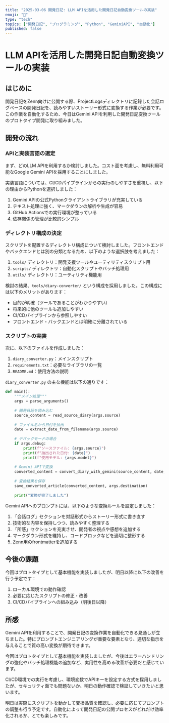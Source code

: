 ```yaml
---
title: "2025-03-06 開発日記: LLM APIを活用した開発日記自動変換ツールの実装"
emoji: "📝"
type: "tech"
topics: ["開発日記", "プログラミング", "Python", "GeminiAPI", "自動化"]
published: false
---
```


# LLM APIを活用した開発日記自動変換ツールの実装

## はじめに

開発日記をZenn向けに公開する際、ProjectLogsディレクトリに記録した会話ログベースの開発日記を、読みやすいストーリー形式に変換する作業が必要です。この作業を自動化するため、今日はGemini APIを利用した開発日記変換ツールのプロトタイプ開発に取り組みました。

## 開発の流れ

### APIと実装言語の選定

まず、どのLLM APIを利用するか検討しました。コスト面を考慮し、無料利用可能なGoogle Gemini APIを採用することにしました。

実装言語については、CI/CDパイプラインからの実行のしやすさを重視し、以下の理由からPythonを選択しました：

1. Gemini APIの公式Pythonクライアントライブラリが充実している
2. テキスト処理に強く、マークダウンの解析や生成が容易
3. GitHub Actionsでの実行環境が整っている
4. 依存関係の管理が比較的シンプル

### ディレクトリ構成の決定

スクリプトを配置するディレクトリ構成について検討しました。フロントエンドやバックエンドとは別の分類となるため、以下のような選択肢を考えました：

1. `tools/` ディレクトリ：開発支援ツールやユーティリティスクリプト用
2. `scripts/` ディレクトリ：自動化スクリプトやバッチ処理用
3. `utils/` ディレクトリ：ユーティリティ機能用

検討の結果、`tools/diary-converter/` という構成を採用しました。この構成には以下のメリットがあります：

- 目的が明確（ツールであることがわかりやすい）
- 将来的に他のツールも追加しやすい
- CI/CDパイプラインから参照しやすい
- フロントエンド・バックエンドとは明確に分離されている

### スクリプトの実装

次に、以下のファイルを作成しました：

1. `diary_converter.py`：メインスクリプト
2. `requirements.txt`：必要なライブラリの一覧
3. `README.md`：使用方法の説明

`diary_converter.py` の主な機能は以下の通りです：

```python
def main():
    """メイン処理"""
    args = parse_arguments()
    
    # 開発日記を読み込む
    source_content = read_source_diary(args.source)
    
    # ファイル名から日付を抽出
    date = extract_date_from_filename(args.source)
    
    # デバッグモードの場合
    if args.debug:
        print(f"ソースファイル: {args.source}")
        print(f"抽出された日付: {date}")
        print(f"使用モデル: {args.model}")
    
    # Gemini APIで変換
    converted_content = convert_diary_with_gemini(source_content, date, args.model)
    
    # 変換結果を保存
    save_converted_article(converted_content, args.destination)
    
    print("変換が完了しました")
```

Gemini APIへのプロンプトには、以下のような変換ルールを設定しました：

1. 「会話ログ」セクションを対話形式からストーリー形式に書き直す
2. 技術的な内容を保持しつつ、読みやすく整理する
3. 「所感」セクションを充実させ、開発者の視点や感想を追加する
4. マークダウン形式を維持し、コードブロックなどを適切に整形する
5. Zenn用のfrontmatterを追加する

## 今後の課題

今回はプロトタイプとして基本機能を実装しましたが、明日以降に以下の改善を行う予定です：

1. ローカル環境での動作確認
2. 必要に応じたスクリプトの修正・改善
3. CI/CDパイプラインへの組み込み（明後日以降）

## 所感

Gemini APIを利用することで、開発日記の変換作業を自動化できる見通しが立ちました。特にプロンプトエンジニアリングが重要な要素となり、適切な指示を与えることで質の高い変換が期待できます。

今回はプロトタイプとして基本機能を実装しましたが、今後はエラーハンドリングの強化やバッチ処理機能の追加など、実用性を高める改善が必要だと感じています。

CI/CD環境での実行を考慮し、環境変数でAPIキーを設定する方式を採用しましたが、セキュリティ面でも問題ないか、明日の動作確認で検証していきたいと思います。

明日は実際にスクリプトを動かして変換品質を確認し、必要に応じてプロンプトの調整も行う予定です。自動化によって開発日記の公開プロセスがどれだけ効率化されるか、とても楽しみです。 